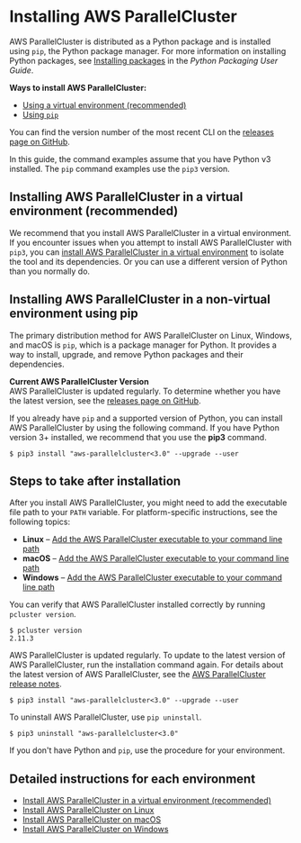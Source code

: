 # Installing AWS ParallelCluster<a name="install"></a>

AWS ParallelCluster is distributed as a Python package and is installed using `pip`, the Python package manager\. For more information on installing Python packages, see [Installing packages](https://packaging.python.org/tutorials/installing-packages/) in the *Python Packaging User Guide*\.

**Ways to install AWS ParallelCluster:**
+ [Using a virtual environment \(recommended\)](#install-tool-venv)
+ [Using `pip`](#install-tool-pip)

You can find the version number of the most recent CLI on the [releases page on GitHub](https://github.com/aws/aws-parallelcluster/releases)\.

In this guide, the command examples assume that you have Python v3 installed\. The `pip` command examples use the `pip3` version\.

## Installing AWS ParallelCluster in a virtual environment \(recommended\)<a name="install-tool-venv"></a>

We recommend that you install AWS ParallelCluster in a virtual environment\. If you encounter issues when you attempt to install AWS ParallelCluster with `pip3`, you can [install AWS ParallelCluster in a virtual environment](install-virtualenv.md) to isolate the tool and its dependencies\. Or you can use a different version of Python than you normally do\.

## Installing AWS ParallelCluster in a non\-virtual environment using pip<a name="install-tool-pip"></a>

The primary distribution method for AWS ParallelCluster on Linux, Windows, and macOS is `pip`, which is a package manager for Python\. It provides a way to install, upgrade, and remove Python packages and their dependencies\.

**Current AWS ParallelCluster Version**  
AWS ParallelCluster is updated regularly\. To determine whether you have the latest version, see the [releases page on GitHub](https://github.com/aws/aws-parallelcluster/releases)\.

If you already have `pip` and a supported version of Python, you can install AWS ParallelCluster by using the following command\. If you have Python version 3\+ installed, we recommend that you use the **pip3** command\.

```
$ pip3 install "aws-parallelcluster<3.0" --upgrade --user
```

## Steps to take after installation<a name="install-post"></a>

After you install AWS ParallelCluster, you might need to add the executable file path to your `PATH` variable\. For platform\-specific instructions, see the following topics:
+ **Linux** – [Add the AWS ParallelCluster executable to your command line path](install-linux.md#install-linux-path)
+ **macOS** – [Add the AWS ParallelCluster executable to your command line path](install-macos.md#install-macos-path)
+ **Windows** – [Add the AWS ParallelCluster executable to your command line path](install-windows.md#install-windows-path)

You can verify that AWS ParallelCluster installed correctly by running `pcluster version`\.

```
$ pcluster version
2.11.3
```

AWS ParallelCluster is updated regularly\. To update to the latest version of AWS ParallelCluster, run the installation command again\. For details about the latest version of AWS ParallelCluster, see the [AWS ParallelCluster release notes](https://github.com/aws/aws-parallelcluster/blob/v2.11.3/CHANGELOG.md)\.

```
$ pip3 install "aws-parallelcluster<3.0" --upgrade --user
```

To uninstall AWS ParallelCluster, use `pip uninstall`\.

```
$ pip3 uninstall "aws-parallelcluster<3.0"
```

If you don't have Python and `pip`, use the procedure for your environment\.

## Detailed instructions for each environment<a name="install-sections"></a>
+ [Install AWS ParallelCluster in a virtual environment \(recommended\)](install-virtualenv.md)
+ [Install AWS ParallelCluster on Linux](install-linux.md)
+ [Install AWS ParallelCluster on macOS](install-macos.md)
+ [Install AWS ParallelCluster on Windows](install-windows.md)